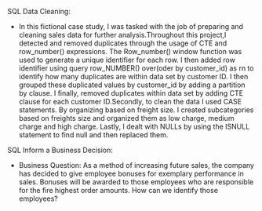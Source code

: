 SQL Data Cleaning:
  - In this fictional case study, I was tasked with the job of preparing and cleaning sales data for further analysis.Throughout this project,I detected and removed duplicates through the usage of CTE and row_number() expressions. The Row_number() window function was used to generate a unique identifier for each row.  I then added row identifier using query row_NUMBER() over(oder by customer_id) as rn to identify how many duplicates are within data set by customer ID. I then grouped these duplicated values by customer_id by adding a partition by clause. I finally, removed duplicates within data set by adding CTE clause for each customer ID.Secondly,  to clean the data I used CASE statements. By organizing based on freight size. I created subcategories based on freights size and organized them as low charge, medium charge and high charge.  Lastly, I dealt with NULLs by using the ISNULL statement to find null and then replaced them. 

SQL Inform a Business Decision:
-  Business Question: As a method of increasing future sales, the company has decided to give employee bonuses for exemplary performance in sales. Bonuses will be awarded to those employees who are responsible for the fire highest order amounts. How can we identify those employees?

